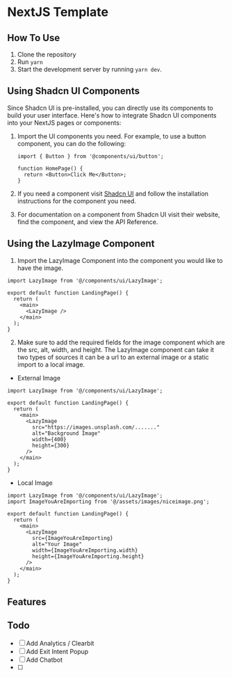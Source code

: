 # NextJS Template

## How To Use

1. Clone the repository
2. Run `yarn`
3. Start the development server by running `yarn dev`.

## Using Shadcn UI Components

Since Shadcn UI is pre-installed, you can directly use its components to build your user interface. Here's how to integrate Shadcn UI components into your NextJS pages or components:

1. Import the UI components you need. For example, to use a button component, you can do the following:

   ```tsx
   import { Button } from '@components/ui/button';

   function HomePage() {
     return <Button>Click Me</Button>;
   }
   ```

2. If you need a component visit [Shadcn UI](https://ui.shadcn.com/docs/components/accordion) and follow the installation instructions for the component you need.
3. For documentation on a component from Shadcn UI visit their website, find the component, and view the API Reference.

## Using the LazyImage Component

1. Import the LazyImage Component into the component you would like to have the image.

```tsx
import LazyImage from '@/components/ui/LazyImage';

export default function LandingPage() {
  return (
    <main>
      <LazyImage />
    </main>
  );
}
```

2. Make sure to add the required fields for the image component which are the src, alt, width, and height.
   The LazyImage component can take it two types of sources it can be a url to an external image or a static import to a local image.

- External Image

```tsx
import LazyImage from '@/components/ui/LazyImage';

export default function LandingPage() {
  return (
    <main>
      <LazyImage
        src="https://images.unsplash.com/......."
        alt="Background Image"
        width={400}
        height={300}
      />
    </main>
  );
}
```

- Local Image

```tsx
import LazyImage from '@/components/ui/LazyImage';
import ImageYouAreImporting from '@/assets/images/niceimage.png';

export default function LandingPage() {
  return (
    <main>
      <LazyImage
        src={ImageYouAreImporting}
        alt="Your Image"
        width={ImageYouAreImporting.width}
        height={ImageYouAreImporting.height}
      />
    </main>
  );
}
```

## Features

## Todo

- [ ] Add Analytics / Clearbit
- [ ] Add Exit Intent Popup
- [ ] Add Chatbot
- [ ]
